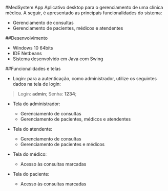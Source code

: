 #MedSystem App
Aplicativo desktop para o gerenciamento de uma clínica médica. A seguir, é apresentado as principais funcionalidades do sistema:
- Gerenciamento de consultas
- Gerenciamento de pacientes, médicos e atendentes

##Desenvolvimento
- Windows 10 64bits
- IDE Netbeans
- Sistema desenvolvido em Java com Swing

##Funcionalidades e telas
- Login: para a autenticação, como administrador, utilize os seguintes dados na tela de login:
> Login: <strong>admin</strong>;
> Senha: <strong>1234</strong>;

- Tela do administrador: 
    - Gerenciamento de consultas
    - Gerenciamento de pacientes, médicos e atendentes

- Tela do atendente: 
    - Gerenciamento de consultas
    - Gerenciamento de pacientes e médicos

- Tela do médico: 
    - Acesso às consultas marcadas

- Tela do paciente:
    - Acesso às consultas marcadas